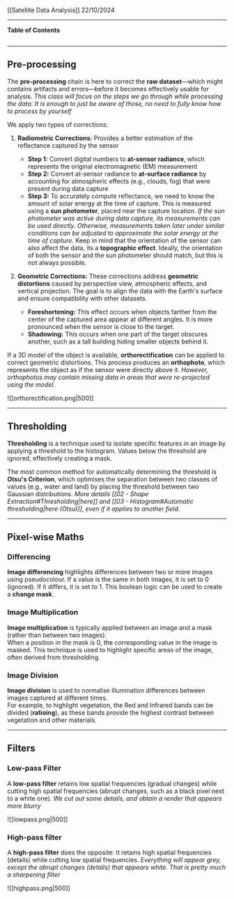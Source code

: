 [[Satellite Data Analysis]]
22/10/2024
****
**Table of Contents**
```table-of-contents
```

****
## Pre-processing

The **pre-processing** chain is here to correct the **raw dataset**—which might contains artifacts and errors—before it becomes effectively usable for analysis.
	*This class will focus on the steps we go through while processing the data. It is enough to just be aware of those, no need to fully know how to process by yourself*

We apply two types of corrections:
1. **Radiometric Corrections:** Provides a better estimation of the reflectance captured by the sensor
    - **Step 1:** Convert digital numbers to **at-sensor radiance**, which represents the original electromagnetic (EM) measurement
    - **Step 2:** Convert at-sensor radiance to **at-surface radiance** by accounting for atmospheric effects (e.g., clouds, fog) that were present during data capture
    - **Step 3:** To accurately compute reflectance, we need to know the amount of solar energy at the time of capture. This is measured using a **sun photometer**, placed near the capture location.
        *If the sun photometer was active during data capture, its measurements can be used directly. Otherwise, measurements taken later under similar conditions can be adjusted to approximate the solar energy at the time of capture.*
        Keep in mind that the orientation of the sensor can also affect the data, its a **topographic effect**. Ideally, the orientation of both the sensor and the sun photometer should match, but this is not always possible.
        
2. **Geometric Corrections:** These corrections address **geometric distortions** caused by perspective view, atmospheric effects, and vertical projection. The goal is to align the data with the Earth's surface and ensure compatibility with other datasets.
    - **Foreshortening:** This effect occurs when objects farther from the center of the captured area appear at different angles. It is more pronounced when the sensor is close to the target.
    - **Shadowing:** This occurs when one part of the target obscures another, such as a tall building hiding smaller objects behind it.

If a 3D model of the object is available, **orthorectification** can be applied to correct geometric distortions. This process produces an **orthophoto**, which represents the object as if the sensor were directly above it. 
	*However, orthophotos may contain missing data in areas that were re-projected using the model.*

![[orthorectification.png|500]]


****
## Thresholding

**Thresholding** is a technique used to isolate specific features in an image by applying a threshold to the histogram. Values below the threshold are ignored, effectively creating a mask.

The most common method for automatically determining the threshold is **Otsu's Criterion**, which optimises the separation between two classes of values (e.g., water and land) by placing the threshold between two Gaussian distributions.
	*More details [[02 - Shape Extraction#Thresholding|here]] and [[03 - Histogram#Automatic thresholding|here (Otsu)]], even if it applies to another field.*


****
## Pixel-wise Maths

### Differencing

**Image differencing** highlights differences between two or more images using pseudocolour.
If a value is the same in both images, it is set to 0 (ignored). If it differs, it is set to 1. This boolean logic can be used to create a **change mask**.

### Image Multiplication

**Image multiplication** is typically applied between an image and a mask (rather than between two images).    
When a position in the mask is 0, the corresponding value in the image is masked. This technique is used to highlight specific areas of the image, often derived from thresholding.

### Image Division

**Image division** is used to normalise illumination differences between images captured at different times.    
For example, to highlight vegetation, the Red and Infrared bands can be divided (**ratioing**), as these bands provide the highest contrast between vegetation and other materials.


****
## Filters

### Low-pass Filter

A **low-pass filter** retains low spatial frequencies (gradual changes) while cutting high spatial frequencies (abrupt changes, such as a black pixel next to a white one).
	*We cut out some details, and obtain a render that appears more blurry*

![[lowpass.png|500]]

### High-pass filter

A **high-pass filter** does the opposite: It retains high spatial frequencies (details) while cutting low spatial frequencies.
	*Everything will appear grey, except the abrupt changes (details) that appears white.
	That is pretty much a sharpening filter*	

![[highpass.png|500]]

